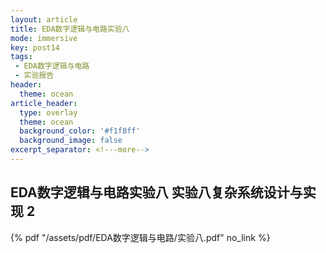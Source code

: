 ```yaml
---
layout: article
title: EDA数字逻辑与电路实验八
mode: immersive
key: post14
tags:
 - EDA数字逻辑与电路
 - 实验报告
header:
  theme: ocean
article_header:
  type: overlay
  theme: ocean
  background_color: '#f1f8ff'
  background_image: false
excerpt_separator: <!---more-->
---
```


## EDA数字逻辑与电路实验八 实验八复杂系统设计与实现 2

<!---more-->

{% pdf "/assets/pdf/EDA数字逻辑与电路/实验八.pdf" no_link %}